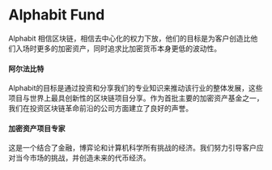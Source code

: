 # Alphabit Fund

Alphabit 相信区块链，相信去中心化的权力下放，他们的目标是为客户创造比他们入场时更多的加密资产，同时追求比加密货币本身更低的波动性。

#### 阿尔法比特

Alphabit的目标是通过投资和分享我们的专业知识来推动该行业的整体发展，这些项目与世界上最具创新性的区块链项目分享。作为首批主要的加密资产基金之一，我们在投资区块链革命前沿的公司方面建立了良好的声誉。

#### 加密资产项目专家

这是一个结合了金融，博弈论和计算机科学所有挑战的经济。我们努力引导客户应对当今市场的挑战，并创造未来的代币经济。


